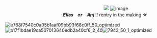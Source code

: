 ㅤㅤㅤㅤㅤㅤㅤㅤㅤㅤㅤㅤㅤㅤㅤㅤㅤㅤㅤㅤㅤㅤㅤㅤ![](https://komarev.com/ghpvc/?username=GRILLEDCHE3SE&color=blue)
![image](https://github.com/user-attachments/assets/3e8647d6-e129-46dd-a16b-463023307e1d)
ㅤㅤㅤㅤㅤㅤㅤㅤㅤㅤㅤㅤㅤㅤㅤㅤㅤㅤㅤㅤㅤㅤ𝑬𝒍𝒊𝒂𝒔 𝒐𝒓 𝑨𝒏𝒋 !! rentry in the making ☆

![e768f7540c0a05b1aaf09bb93f68c0ff_50_optimized](https://github.com/user-attachments/assets/c8853f36-8c07-4f50-a2af-fe9e13979e10)![b17f1bdae19ca507013640edb2a40cf6_2_40](https://github.com/user-attachments/assets/36d00a88-a746-4188-98a6-cf3033b87879)![7943_50_1_optimized](https://github.com/user-attachments/assets/db5bb1f3-5d4e-445c-adf8-0e3db5360b6c)









